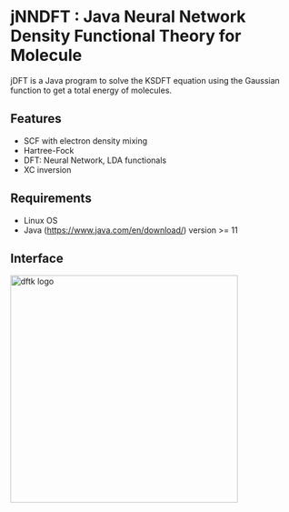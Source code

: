 # jNNDFT : Java Neural Network Density Functional Theory for Molecule
jDFT is a Java program to solve the KSDFT equation using the Gaussian function to get a total energy of molecules.
## Features
- SCF with electron density mixing
- Hartree-Fock
- DFT: Neural Network, LDA functionals
- XC inversion
## Requirements
- Linux OS
- Java (https://www.java.com/en/download/) version >= 11
## Interface
<img src="https://github.com/AgungDanuWijaya/jNNDFT/blob/master/Screenshot%20from%202022-12-29%2015-39-06.png" alt="dftk logo" height="400px" />
